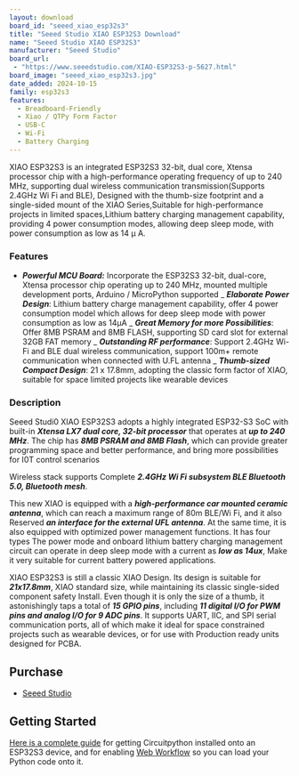 ```yaml
---
layout: download
board_id: "seeed_xiao_esp32s3"
title: "Seeed Studio XIAO ESP32S3 Download"
name: "Seeed Studio XIAO ESP32S3"
manufacturer: "Seeed Studio"
board_url:
 - "https://www.seeedstudio.com/XIAO-ESP32S3-p-5627.html"
board_image: "seeed_xiao_esp32s3.jpg"
date_added: 2024-10-15
family: esp32s3
features:
  - Breadboard-Friendly
  - Xiao / QTPy Form Factor
  - USB-C
  - Wi-Fi
  - Battery Charging
---
```


XIAO ESP32S3 is an integrated ESP32S3 32-bit, dual core, Xtensa processor chip with a high-performance operating frequency of up to 240 MHz, supporting dual wireless communication transmission(Supports 2.4GHz Wi Fi and BLE), Designed with the thumb-size footprint and a single-sided mount of the XIAO Series,Suitable for high-performance projects in limited spaces,Lithium battery charging management capability, providing 4 power consumption modes, allowing deep sleep mode, with power consumption as low as 14 μ A.

### Features

- ***Powerful MCU Board:*** Incorporate the ESP32S3 32-bit, dual-core, Xtensa processor chip operating up to 240 MHz, mounted multiple development ports, Arduino / MicroPython supported
_ ***Elaborate Power Design***: Lithium battery charge management capability, offer 4 power consumption model which allows for deep sleep mode with power consumption as low as 14μA
_ ***Great Memory for more Possibilities***: Offer 8MB PSRAM and 8MB FLASH, supporting SD card slot for external 32GB FAT memory
_ ***Outstanding RF performance***: Support 2.4GHz Wi-Fi and BLE dual wireless communication, support 100m+ remote communication when connected with U.FL antenna
_ ***Thumb-sized Compact Design***: 21 x 17.8mm, adopting the classic form factor of XIAO, suitable for space limited projects like wearable devices


### Description

Seeed Studi0 XIAO ESP32S3 adopts a highly integrated ESP32-S3 SoC with built-in ***Xtensa LX7 dual core, 32-bit processor*** that operates at ***up to 240 MHz***. The chip has ***8MB PSRAM and 8MB Flash***, which can provide greater programming space and better performance, and bring more possibilities for I0T control scenarios

Wireless stack supports Complete ***2.4GHz Wi Fi subsystem BLE Bluetooth 5.0, Bluetooth mesh***.

This new XIAO is equipped with a ***high-performance car mounted ceramic antenna***, which can reach a maximum range of 80m BLE/Wi Fi, and it also
Reserved ***an interface for the external UFL antenna***. At the same time, it is also equipped with optimized power management functions. It has four types The power mode and onboard lithium battery charging management circuit can operate in deep sleep mode with a current as ***low as 14ux***, Make it very suitable for current battery powered applications.


XIAO ESP32S3 is still a classic XIAO Design. Its design is suitable for ***21x17.8mm***, XIAO standard size, while maintaining its classic single-sided component safety Install. Even though it is only the size of a thumb, it astonishingly taps a total of ***15 GPIO pins***, including ***11 digital I/O for PWM pins and analog I/O for 9 ADC pins***. It supports UART, IIC, and SPI serial communication ports, all of which make it ideal for space constrained projects such as wearable devices, or for use with Production ready units designed for PCBA.


## Purchase
* [Seeed Studio](https://www.seeedstudio.com/XIAO-ESP32S3-p-5627.html)


## Getting Started
 [Here is a complete guide](https://learn.adafruit.com/circuitpython-with-esp32-quick-start/overview) for getting Circuitpython installed onto an ESP32S3 device, and for enabling [Web Workflow](https://docs.circuitpython.org/en/latest/docs/workflows.html#web) so you can load your Python code onto it.

